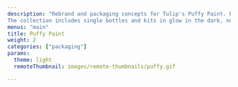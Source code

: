 ```yaml
---
description: "Rebrand and packaging concepts for Tulip's Puffy Paint. Puffy Paint is a dimensional fabric paint targeting kids, teens and crafty moms.
The collection includes single bottles and kits in glow in the dark, neon, super puffy, matte, glossy and glitter formulas."
menus: "main"
title: Puffy Paint
weight: 2
categories: ["packaging"]
params:
  theme: light
  remoteThumbnail: images/remote-thumbnails/puffy.gif

---
```

